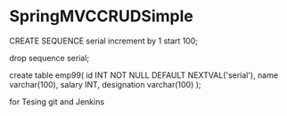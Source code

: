 # SpringMVCCRUDSimple


CREATE SEQUENCE serial
 increment by 1
 start 100;

drop sequence serial;

create table emp99(
id INT NOT NULL DEFAULT NEXTVAL('serial'), 
name varchar(100),
salary INT,
designation varchar(100)
);

for Tesing git and Jenkins
